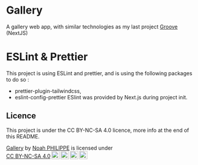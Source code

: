 # Gallery

A gallery web app, with similar technologies as my last project [Groove](https://github.com/the-me-0/groove) (NextJS)

# ESLint & Prettier

This project is using ESLint and prettier, and is using the following packages to do so :

- prettier-plugin-tailwindcss,
- eslint-config-prettier
  ESlint was provided by Next.js during project init.

## Licence

This project is under the CC BY-NC-SA 4.0 licence, more info at the end of this README.

<p xmlns:cc="http://creativecommons.org/ns#" xmlns:dct="http://purl.org/dc/terms/"><a property="dct:title" rel="cc:attributionURL" href="https://github.com/the-me-0/gallery">Gallery</a> by <a rel="cc:attributionURL dct:creator" property="cc:attributionName" href="https://github.com/the-me-0">Noah PHILIPPE</a> is licensed under <a href="https://creativecommons.org/licenses/by-nc-sa/4.0/?ref=chooser-v1" target="_blank" rel="license noopener noreferrer" style="display:inline-block;">CC BY-NC-SA 4.0<img style="height:22px!important;margin-left:3px;vertical-align:text-bottom;" src="https://mirrors.creativecommons.org/presskit/icons/cc.svg?ref=chooser-v1" alt=""><img style="height:22px!important;margin-left:3px;vertical-align:text-bottom;" src="https://mirrors.creativecommons.org/presskit/icons/by.svg?ref=chooser-v1" alt=""><img style="height:22px!important;margin-left:3px;vertical-align:text-bottom;" src="https://mirrors.creativecommons.org/presskit/icons/nc.svg?ref=chooser-v1" alt=""><img style="height:22px!important;margin-left:3px;vertical-align:text-bottom;" src="https://mirrors.creativecommons.org/presskit/icons/sa.svg?ref=chooser-v1" alt=""></a></p>
